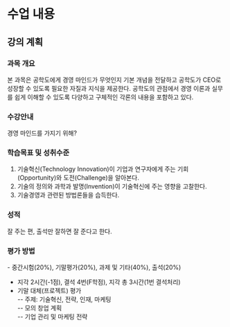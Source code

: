 # 수업 내용

## 강의 계획

### 과목 개요
본 과목은 공학도에게 경영 마인드가 무엇인지 기본 개념을 전달하고 공학도가 CEO로 성장할 수 있도록 필요한 자질과 지식을 제공한다. 공학도의 관점에서 경영 이론과 실무를 쉽게 이해할 수 있도록 다양하고 구체적인 각론의 내용을 포함하고 있다.


### 수강안내
경영 마인드를 가지기 위해?


### 학습목표 및 성취수준
1. 기술혁신(Technology Innovation)이 기업과 연구자에게 주는 기회(Opportunity)와 도전(Challenge)을 알아본다.  
2. 기술의 정의와 과학과 발명(Invention)이 기술혁신에 주는 영향을 고찰한다.  
3. 기술경영과 관련된 방법론들을 습득한다.

### 성적
잘 주는 편, 출석만 잘하면 잘 준다고 한다.


### 평가 방법
- 중간시험(20%), 기말평가(20%), 과제 및 기타(40%), 출석(20%)  
- 지각 2시간(-1점), 결석 4번(F학점), 지각 총 3시간(1번 결석처리)  
- 기말 대체(프로젝트) 평가  
-- 주제: 기술혁신, 전략, 인재, 마케팅  
-- 모의 창업 계획  
-- 기업 관리 및 마케팅 전략
